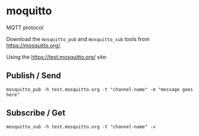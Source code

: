 # moquitto

MQTT protocol

Download the `mosquitto_pub` and `mosquitto_sub` tools from https://mosquitto.org/.

Using the https://test.mosquitto.org/ site:

## Publish / Send

    mosquitto_pub -h test.mosquitto.org -t "channel-name" -m "message goes here"

## Subscribe / Get

    mosquitto_sub -h test.mosquitto.org -t "channel-name" -v
